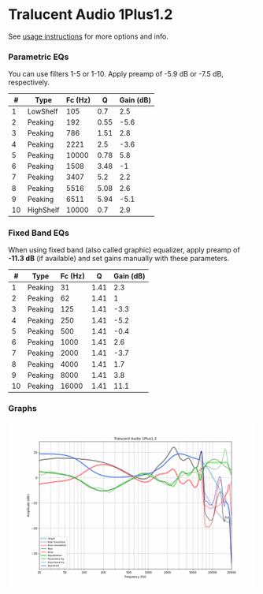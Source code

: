 # Tralucent Audio 1Plus1.2
See [usage instructions](https://github.com/jaakkopasanen/AutoEq#usage) for more options and info.

### Parametric EQs
You can use filters 1-5 or 1-10. Apply preamp of -5.9 dB or -7.5 dB, respectively.

|   # | Type      |   Fc (Hz) |    Q |   Gain (dB) |
|-----|-----------|-----------|------|-------------|
|   1 | LowShelf  |       105 | 0.7  |         2.5 |
|   2 | Peaking   |       192 | 0.55 |        -5.6 |
|   3 | Peaking   |       786 | 1.51 |         2.8 |
|   4 | Peaking   |      2221 | 2.5  |        -3.6 |
|   5 | Peaking   |     10000 | 0.78 |         5.8 |
|   6 | Peaking   |      1508 | 3.48 |        -1   |
|   7 | Peaking   |      3407 | 5.2  |         2.2 |
|   8 | Peaking   |      5516 | 5.08 |         2.6 |
|   9 | Peaking   |      6511 | 5.94 |        -5.1 |
|  10 | HighShelf |     10000 | 0.7  |         2.9 |

### Fixed Band EQs
When using fixed band (also called graphic) equalizer, apply preamp of **-11.3 dB** (if available) and set gains manually with these parameters.

|   # | Type    |   Fc (Hz) |    Q |   Gain (dB) |
|-----|---------|-----------|------|-------------|
|   1 | Peaking |        31 | 1.41 |         2.3 |
|   2 | Peaking |        62 | 1.41 |         1   |
|   3 | Peaking |       125 | 1.41 |        -3.3 |
|   4 | Peaking |       250 | 1.41 |        -5.2 |
|   5 | Peaking |       500 | 1.41 |        -0.4 |
|   6 | Peaking |      1000 | 1.41 |         2.6 |
|   7 | Peaking |      2000 | 1.41 |        -3.7 |
|   8 | Peaking |      4000 | 1.41 |         1.7 |
|   9 | Peaking |      8000 | 1.41 |         3.8 |
|  10 | Peaking |     16000 | 1.41 |        11.1 |

### Graphs
![](./Tralucent%20Audio%201Plus1.2.png)
